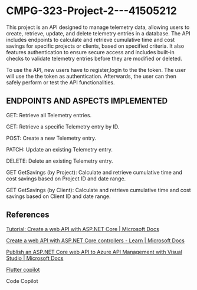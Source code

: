 # CMPG-323-Project-2---41505212

This project is an API designed to manage telemetry data, allowing users to create, retrieve, update, and delete telemetry entries in a database. The API includes endpoints to calculate and retrieve cumulative time and cost savings for specific projects or clients, based on specified criteria. It also features authentication to ensure secure access and includes built-in checks to validate telemetry entries before they are modified or deleted.

To use the API, new users have to register,login to the the token. The user will use the the token as authentication. Afterwards, the user can then safely perform or test the API functionalities.

## **ENDPOINTS AND ASPECTS IMPLEMENTED** ##

GET: Retrieve all Telemetry entries.

GET: Retrieve a specific Telemetry entry by ID.

POST: Create a new Telemetry entry.

PATCH: Update an existing Telemetry entry.

DELETE: Delete an existing Telemetry entry.

GET GetSavings (by Project): Calculate and retrieve cumulative time and cost savings based on Project ID and date range.

GET GetSavings (by Client): Calculate and retrieve cumulative time and cost savings based on Client ID and date range.

## **References** ##

[Tutorial: Create a web API with ASP.NET Core | Microsoft Docs](https://learn.microsoft.com/en-us/aspnet/core/tutorials/first-web-api?view=aspnetcore-6.0&tabs=visual-studio)

[Create a web API with ASP.NET Core controllers - Learn | Microsoft Docs](https://learn.microsoft.com/en-us/training/modules/build-web-api-aspnet-core/)

[Publish an ASP.NET Core web API to Azure API Management with Visual Studio | Microsoft Docs](https://learn.microsoft.com/en-us/aspnet/core/tutorials/publish-to-azure-api-management-using-vs?view=aspnetcore-6.0)

[Flutter copilot](https://chatgpt.com/g/g-cZPwvslfA-flutter)

Code Copilot

